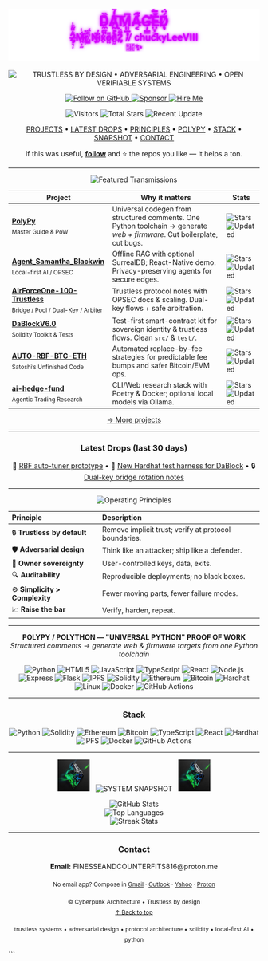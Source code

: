 <a id="top"></a>

<!-- ====== HERO ====== -->
<p align="center">
  <img src="assets/header-glow.svg" alt="DAMAGED — 2Mr.Nixon2 // chuckyLeeVIII 💜✨" width="900">
</p>

<!-- KINETIC TAGLINE -->
<p align="center">
  <img
    src="https://readme-typing-svg.demolab.com?font=Orbitron&weight=800&size=18&duration=4000&pause=2000&color=D400FF&center=true&vCenter=true&width=900&lines=TRUSTLESS+BY+DESIGN+%E2%80%A2+ADVERSARIAL+ENGINEERING+%E2%80%A2+OPEN+VERIFIABLE+SYSTEMS"
    alt="TRUSTLESS BY DESIGN • ADVERSARIAL ENGINEERING • OPEN VERIFIABLE SYSTEMS">
</p>

<!-- CTAs -->
<p align="center">
  <a href="https://github.com/chuckyLeeVIII">
    <img src="https://img.shields.io/github/followers/chuckyLeeVIII?style=for-the-badge&label=FOLLOW&logo=github&color=9B30FF" alt="Follow on GitHub">
  </a>
  <a href="https://github.com/sponsors/chuckyLeeVIII">
    <img src="https://img.shields.io/badge/SPONSOR-%F0%9F%92%9C%20Support%20the%20Work-D400FF?style=for-the-badge&logo=githubsponsors&logoColor=white" alt="Sponsor">
  </a>
  <a href="mailto:FINESSEANDCOUNTERFITS816@proton.me?subject=Hire%20Me%20%E2%80%94%20Protocol%20%2F%20Solidity%20%2F%20AI">
    <img src="https://img.shields.io/badge/HIRE_ME-Protocol%20%2F%20Solidity%20%2F%20AI-BA55D3?style=for-the-badge&labelColor=0a0a0a" alt="Hire Me">
  </a>
</p>

<!-- Social proof -->
<p align="center">
  <img src="https://komarev.com/ghpvc/?username=chuckyLeeVIII&style=for-the-badge&color=BA55D3&label=VISITORS" alt="Visitors">
  <img src="https://img.shields.io/github/stars/chuckyLeeVIII?style=for-the-badge&label=TOTAL%20STARS&color=D400FF" alt="Total Stars">
  <img src="https://img.shields.io/github/last-commit/chuckyLeeVIII/DaBlockV6.0?label=RECENT%20UPDATE&style=for-the-badge&color=9B30FF" alt="Recent Update">
</p>

<!-- Nav -->
<p align="center">
  <a href="#projects">PROJECTS</a> •
  <a href="#wins">LATEST DROPS</a> •
  <a href="#principles">PRINCIPLES</a> •
  <a href="#poly-icons">POLYPY</a> •
  <a href="#stack">STACK</a> •
  <a href="#snapshot">SNAPSHOT</a> •
  <a href="#contact">CONTACT</a>
</p>

<p align="center">
  If this was useful, <a href="https://github.com/chuckyLeeVIII?tab=followers"><b>follow</b></a> and ⭐ the repos you like — it helps a ton.
</p>

<hr>

<!-- ====== PROJECTS ====== -->
<a id="projects"></a>
<p align="center">
  <img src="https://readme-typing-svg.demolab.com?font=Orbitron&weight=800&size=24&duration=3000&pause=1000&color=D400FF&center=true&vCenter=true&width=720&lines=FEATURED+TRANSMISSIONS+%F0%9F%9A%80" alt="Featured Transmissions">
</p>

| Project                                                                                                                                                      | Why it matters                                                                                                           | Stats                                                                                                                                                                                                                                                                                                                                |
| ------------------------------------------------------------------------------------------------------------------------------------------------------------ | ------------------------------------------------------------------------------------------------------------------------ | ------------------------------------------------------------------------------------------------------------------------------------------------------------------------------------------------------------------------------------------------------------------------------------------------------------------------------------ |
| **[PolyPy](https://github.com/chuckyLeeVIII/PolyPy--a-master-and-universal-guide-and-proof-of-work-to-polly-py-paradigm)**<br/><sub>Master Guide & PoW</sub> | Universal codegen from structured comments. One Python toolchain → generate *web + firmware*. Cut boilerplate, cut bugs. | ![Stars](https://img.shields.io/github/stars/chuckyLeeVIII/PolyPy--a-master-and-universal-guide-and-proof-of-work-to-polly-py-paradigm?style=social)<br/>![Updated](https://img.shields.io/github/last-commit/chuckyLeeVIII/PolyPy--a-master-and-universal-guide-and-proof-of-work-to-polly-py-paradigm?label=updated\&color=BA55D3) |
| **[Agent\_Samantha\_Blackwin](https://github.com/chuckyLeeVIII/Agent_Samantha_Blackwin)**<br/><sub>Local-first AI / OPSEC</sub>                              | Offline RAG with optional SurrealDB; React-Native demo. Privacy-preserving agents for secure edges.                      | ![Stars](https://img.shields.io/github/stars/chuckyLeeVIII/Agent_Samantha_Blackwin?style=social)<br/>![Updated](https://img.shields.io/github/last-commit/chuckyLeeVIII/Agent_Samantha_Blackwin?label=updated\&color=BA55D3)                                                                                                         |
| **[AirForceOne-100-Trustless](https://github.com/chuckyLeeVIII/AirForceOne-100-Trustless)**<br/><sub>Bridge / Pool / Dual-Key / Arbiter</sub>                | Trustless protocol notes with OPSEC docs & scaling. Dual-key flows + safe arbitration.                                   | ![Stars](https://img.shields.io/github/stars/chuckyLeeVIII/AirForceOne-100-Trustless?style=social)<br/>![Updated](https://img.shields.io/github/last-commit/chuckyLeeVIII/AirForceOne-100-Trustless?label=updated\&color=BA55D3)                                                                                                     |
| **[DaBlockV6.0](https://github.com/chuckyLeeVIII/DaBlockV6.0)**<br/><sub>Solidity Toolkit & Tests</sub>                                                      | Test-first smart-contract kit for sovereign identity & trustless flows. Clean `src/` & `test/`.                          | ![Stars](https://img.shields.io/github/stars/chuckyLeeVIII/DaBlockV6.0?style=social)<br/>![Updated](https://img.shields.io/github/last-commit/chuckyLeeVIII/DaBlockV6.0?label=updated\&color=BA55D3)                                                                                                                                 |
| **[AUTO-RBF-BTC-ETH](https://github.com/chuckyLeeVIII/AUTO-RBF-BTC-ETH)**<br/><sub>Satoshi’s Unfinished Code</sub>                                           | Automated replace-by-fee strategies for predictable fee bumps and safer Bitcoin/EVM ops.                                 | ![Stars](https://img.shields.io/github/stars/chuckyLeeVIII/AUTO-RBF-BTC-ETH?style=social)<br/>![Updated](https://img.shields.io/github/last-commit/chuckyLeeVIII/AUTO-RBF-BTC-ETH?label=updated\&color=BA55D3)                                                                                                                       |
| **[ai-hedge-fund](https://github.com/chuckyLeeVIII/ai-hedge-fund)**<br/><sub>Agentic Trading Research</sub>                                                  | CLI/Web research stack with Poetry & Docker; optional local models via Ollama.                                           | ![Stars](https://img.shields.io/github/stars/chuckyLeeVIII/ai-hedge-fund?style=social)<br/>![Updated](https://img.shields.io/github/last-commit/chuckyLeeVIII/ai-hedge-fund?label=updated\&color=BA55D3)                                                                                                                             |


<p align="center">
  <a href="https://github.com/chuckyLeeVIII?tab=repositories&sort=stargazers">→ More projects</a>
</p>

<hr>

<!-- ====== LATEST DROPS ====== -->
<a id="wins"></a>
<h3 align="center">Latest Drops (last 30 days)</h3>
<p align="center">
  🔧 <a href="https://github.com/chuckyLeeVIII/AUTO-RBF-BTC-ETH/commits/main">RBF auto-tuner prototype</a> •
  🧪 <a href="https://github.com/chuckyLeeVIII/DaBlockV6.0/commits/main">New Hardhat test harness for DaBlock</a> •
  🔒 <a href="https://github.com/chuckyLeeVIII/AirForceOne-100-Trustless/commits/main">Dual-key bridge rotation notes</a>
</p>

<hr>

<!-- ====== PRINCIPLES (TABLE) ====== -->
<a id="principles"></a>
<p align="center">
  <img src="https://readme-typing-svg.demolab.com?font=Orbitron&weight=800&size=22&duration=2000&pause=1000&color=D400FF&center=true&vCenter=true&width=560&lines=OPERATING+PRINCIPLES" alt="Operating Principles">
</p>

<table align="center">
  <thead>
    <tr>
      <th align="left">Principle</th>
      <th align="left">Description</th>
    </tr>
  </thead>
  <tbody>
    <tr>
      <td>🔒 <b>Trustless by default</b></td>
      <td>Remove implicit trust; verify at protocol boundaries.</td>
    </tr>
    <tr>
      <td>🛡️ <b>Adversarial design</b></td>
      <td>Think like an attacker; ship like a defender.</td>
    </tr>
    <tr>
      <td>🔑 <b>Owner sovereignty</b></td>
      <td>User-controlled keys, data, exits.</td>
    </tr>
    <tr>
      <td>🔍 <b>Auditability</b></td>
      <td>Reproducible deployments; no black boxes.</td>
    </tr>
    <tr>
      <td>⚙️ <b>Simplicity &gt; Complexity</b></td>
      <td>Fewer moving parts, fewer failure modes.</td>
    </tr>
    <tr>
      <td>📈 <b>Raise the bar</b></td>
      <td>Verify, harden, repeat.</td>
    </tr>
  </tbody>
</table>

<hr>


<!-- ====== POLY ICONS / STATEMENT ====== -->
<a id="poly-icons"></a>
<div align="center">
  <p><strong>POLYPY / POLYTHON — "UNIVERSAL PYTHON" PROOF OF WORK</strong><br>
  <em>Structured comments → generate web &amp; firmware targets from one Python toolchain</em></p>
  <p>
    <img src="https://cdn.jsdelivr.net/gh/devicons/devicon/icons/python/python-original.svg" alt="Python" width="40" height="40">
    <img src="https://cdn.simpleicons.org/html5/D400FF" alt="HTML5" width="40" height="40">
    <img src="https://cdn.simpleicons.org/javascript/D400FF" alt="JavaScript" width="40" height="40">
    <img src="https://cdn.simpleicons.org/typescript/D400FF" alt="TypeScript" width="40" height="40">
    <img src="https://cdn.simpleicons.org/react/D400FF" alt="React" width="40" height="40">
    <img src="https://cdn.simpleicons.org/nodedotjs/D400FF" alt="Node.js" width="40" height="40">
    <img src="https://cdn.simpleicons.org/express/D400FF" alt="Express" width="40" height="40">
    <img src="https://cdn.simpleicons.org/flask/D400FF" alt="Flask" width="40" height="40">
    <img src="https://cdn.simpleicons.org/ipfs/D400FF" alt="IPFS" width="40" height="40">
    <img src="https://cdn.simpleicons.org/solidity/D400FF" alt="Solidity" width="40" height="40">
    <img src="https://cdn.simpleicons.org/ethereum/D400FF" alt="Ethereum" width="40" height="40">
    <img src="https://cdn.simpleicons.org/bitcoin/D400FF" alt="Bitcoin" width="40" height="40">
    <img src="https://cdn.jsdelivr.net/gh/devicons/devicon/icons/hardhat/hardhat-original.svg" alt="Hardhat" width="40" height="40">
    <img src="https://cdn.simpleicons.org/linux/D400FF" alt="Linux" width="40" height="40">
    <img src="https://cdn.simpleicons.org/docker/D400FF" alt="Docker" width="40" height="40">
    <img src="https://cdn.simpleicons.org/githubactions/D400FF" alt="GitHub Actions" width="40" height="40">
  </p>
</div>

<hr>

<!-- ====== STACK (ICON STRIP) ====== -->
<a id="stack"></a>
<h3 align="center">Stack</h3>
<p align="center">
  <img src="https://cdn.jsdelivr.net/gh/devicons/devicon/icons/python/python-original.svg" alt="Python" width="42" height="42">
  <img src="https://cdn.simpleicons.org/solidity/D400FF" alt="Solidity" width="42" height="42">
  <img src="https://cdn.simpleicons.org/ethereum/D400FF" alt="Ethereum" width="42" height="42">
  <img src="https://cdn.simpleicons.org/bitcoin/D400FF" alt="Bitcoin" width="42" height="42">
  <img src="https://cdn.simpleicons.org/typescript/D400FF" alt="TypeScript" width="42" height="42">
  <img src="https://cdn.simpleicons.org/react/D400FF" alt="React" width="42" height="42">
  <img src="https://cdn.jsdelivr.net/gh/devicons/devicon/icons/hardhat/hardhat-original.svg" alt="Hardhat" width="42" height="42">
  <img src="https://cdn.simpleicons.org/ipfs/D400FF" alt="IPFS" width="42" height="42">
  <img src="https://cdn.simpleicons.org/docker/D400FF" alt="Docker" width="42" height="42">
  <img src="https://cdn.simpleicons.org/githubactions/D400FF" alt="GitHub Actions" width="42" height="42">
</p>

<hr>

<!-- ====== SNAPSHOT ====== -->
<a id="snapshot"></a>
<p align="center">
  <img src="assets/snapshot-glyph.jpg" alt="Glyph" width="64" height="64">
  &nbsp;
  <img
    src="https://readme-typing-svg.demolab.com?font=Orbitron&weight=800&size=30&duration=1&pause=999999999&color=D400FF&center=true&vCenter=true&width=460&lines=SYSTEM+SNAPSHOT&repeat=false"
    alt="SYSTEM SNAPSHOT">
  &nbsp;
  <img src="assets/snapshot-glyph.jpg" alt="Glyph" width="64" height="64">
</p>




<p align="center">
  <img src="https://github-readme-stats.vercel.app/api?username=chuckyLeeVIII&show_icons=true&rank_icon=github&theme=dark&hide_border=true&title_color=9B30FF&icon_color=BA55D3&cache_seconds=21600" alt="GitHub Stats"><br>
  <img src="https://github-readme-stats.vercel.app/api/top-langs/?username=chuckyLeeVIII&layout=compact&theme=dark&hide_border=true&title_color=9B30FF&card_width=420&cache_seconds=21600" alt="Top Languages"><br>
  <img src="https://github-readme-streak-stats.herokuapp.com/?user=chuckyLeeVIII&theme=dark&hide_border=true&ring=D400FF&fire=BA55D3&currStreakLabel=9B30FF" alt="Streak Stats">
</p>

<hr>

<!-- ====== CONTACT ====== -->
<h3 id="contact" align="center">Contact</h3>
<p align="center"><b>Email:</b> FINESSEANDCOUNTERFITS816@proton.me</p>
<p align="center">
  <sub>No email app? Compose in
    <a href="https://mail.google.com/mail/?view=cm&fs=1&to=FINESSEANDCOUNTERFITS816@proton.me">Gmail</a> ·
    <a href="https://outlook.live.com/mail/0/deeplink/compose?to=FINESSEANDCOUNTERFITS816@proton.me">Outlook</a> ·
    <a href="https://compose.mail.yahoo.com/?to=FINESSEANDCOUNTERFITS816@proton.me">Yahoo</a> ·
    <a href="https://mail.proton.me/u/0/compose?to=FINESSEANDCOUNTERFITS816@proton.me">Proton</a>
  </sub>
</p>

<p align="center">
  <sub>© Cyberpunk Architecture • Trustless by design</sub><br>
  <sub><a href="#top">↑ Back to top</a></sub>
</p>

<!-- Keywords (human-readable) -->
<p align="center">
  <sub>trustless systems • adversarial design • protocol architecture • solidity • local-first AI • python</sub>
</p>
```
